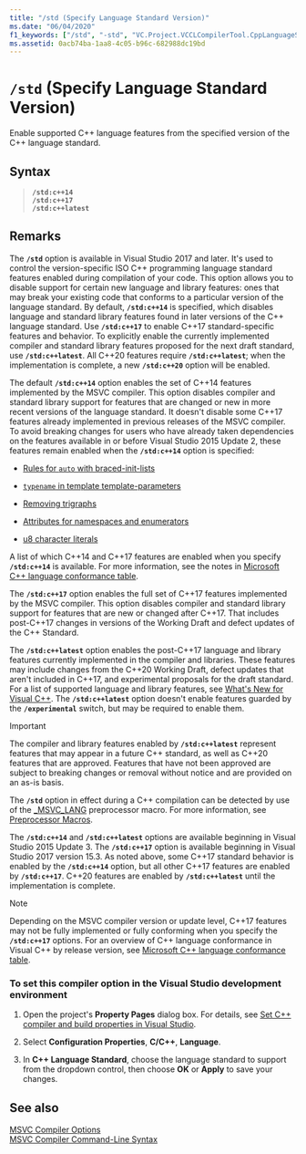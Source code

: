 ```yaml
---
title: "/std (Specify Language Standard Version)"
ms.date: "06/04/2020"
f1_keywords: ["/std", "-std", "VC.Project.VCCLCompilerTool.CppLanguageStandard"]
ms.assetid: 0acb74ba-1aa8-4c05-b96c-682988dc19bd
---
```

# `/std` (Specify Language Standard Version)

Enable supported C++ language features from the specified version of the C++ language standard.

## Syntax

> **`/std:c++14`**\
> **`/std:c++17`**\
> **`/std:c++latest`**

## Remarks

The **`/std`** option is available in Visual Studio 2017 and later. It's used to control the version-specific ISO C++ programming language standard features enabled during compilation of your code. This option allows you to disable support for certain new language and library features: ones that may break your existing code that conforms to a particular version of the language standard. By default, **`/std:c++14`** is specified, which disables language and standard library features found in later versions of the C++ language standard. Use  **`/std:c++17`** to enable C++17 standard-specific features and behavior. To explicitly enable the currently implemented compiler and standard library features proposed for the next draft standard, use **`/std:c++latest`**. All C++20 features require **`/std:c++latest`**; when the implementation is complete, a new **`/std:c++20`** option will be enabled.

The default **`/std:c++14`** option enables the set of C++14 features implemented by the MSVC compiler. This option disables compiler and standard library support for features that are changed or new in more recent versions of the language standard. It doesn't disable some C++17 features already implemented in previous releases of the MSVC compiler. To avoid breaking changes for users who have already taken dependencies on the features available in or before Visual Studio 2015 Update 2, these features remain enabled when the **`/std:c++14`** option is specified:

- [Rules for `auto` with braced-init-lists](https://wg21.link/n3922)

- [`typename` in template template-parameters](https://wg21.link/n4051)

- [Removing trigraphs](https://wg21.link/n4086)

- [Attributes for namespaces and enumerators](https://wg21.link/n4266)

- [u8 character literals](https://wg21.link/n4267)

A list of which C++14 and C++17 features are enabled when you specify **`/std:c++14`** is available. For more information, see the notes in [Microsoft C++ language conformance table](../../overview/visual-cpp-language-conformance.md).

The **`/std:c++17`** option enables the full set of C++17 features implemented by the MSVC compiler. This option disables compiler and standard library support for features that are new or changed after C++17. That includes post-C++17 changes in versions of the Working Draft and defect updates of the C++ Standard.

The **`/std:c++latest`** option enables the post-C++17 language and library features currently implemented in the compiler and libraries. These features may include changes from the C++20 Working Draft, defect updates that aren't included in C++17, and experimental proposals for the draft standard. For a list of supported language and library features, see [What's New for Visual C++](../../overview/what-s-new-for-visual-cpp-in-visual-studio.md). The **`/std:c++latest`** option doesn't enable features guarded by the **`/experimental`** switch, but may be required to enable them.

> [!IMPORTANT]
> The compiler and library features enabled by **`/std:c++latest`** represent features that may appear in a future C++ standard, as well as C++20 features that are approved. Features that have not been approved are subject to breaking changes or removal without notice and are provided on an as-is basis.

The **`/std`** option in effect during a C++ compilation can be detected by use of the [\_MSVC\_LANG](../../preprocessor/predefined-macros.md) preprocessor macro. For more information, see [Preprocessor Macros](../../preprocessor/predefined-macros.md).

The **`/std:c++14`** and **`/std:c++latest`** options are available beginning in Visual Studio 2015 Update 3. The **`/std:c++17`** option is available beginning in Visual Studio 2017 version 15.3. As noted above, some C++17 standard behavior is enabled by the **`/std:c++14`** option, but all other C++17 features are enabled by **`/std:c++17`**. C++20 features are enabled by **`/std:c++latest`** until the implementation is complete.

> [!NOTE]
> Depending on the MSVC compiler version or update level, C++17 features may not be fully implemented or fully conforming when you specify the **`/std:c++17`** options. For an overview of C++ language conformance in Visual C++ by release version, see [Microsoft C++ language conformance table](../../overview/visual-cpp-language-conformance.md).

### To set this compiler option in the Visual Studio development environment

1. Open the project's **Property Pages** dialog box. For details, see [Set C++ compiler and build properties in Visual Studio](../working-with-project-properties.md).

1. Select **Configuration Properties**, **C/C++**, **Language**.

1. In **C++ Language Standard**, choose the language standard to support from the dropdown control, then choose **OK** or **Apply** to save your changes.

## See also

[MSVC Compiler Options](compiler-options.md)<br/>
[MSVC Compiler Command-Line Syntax](compiler-command-line-syntax.md)
